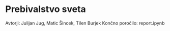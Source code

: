 # Prebivalstvo sveta
Avtorji: Julijan Jug, Matic Šincek, Tilen Burjek
Končno poročilo: report.ipynb
